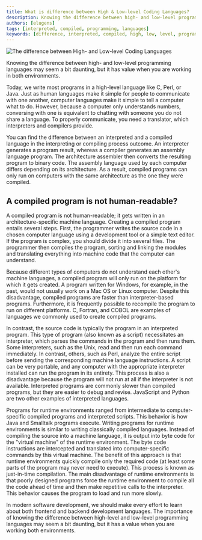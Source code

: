 ```yaml
---
title: What is difference between High & Low-level Coding Languages?
description: Knowing the difference between high- and low-level programming languages may seem a bit daunting, but it has value when you are working in both environments.
authors: [elugens]
tags: [interpreted, compiled, programming, languages]
keywords: [difference, interpreted, compiled, high, low, level, programming, languages]
---
```


<!-- <head>
  <title>The difference between High- and Low-level Coding Languages</title>
</head> -->

![The difference between High- and Low-level Coding Languages](/img/difference-between-high-level-vs-low-level-languages.png)

<!--truncate-->

Knowing the difference between high- and low-level programming languages may seem a bit daunting, but it has value when you are working in both environments.<br />

Today, we write most programs in a high-level language like C, Perl, or Java. Just as human languages make it simple for people to communicate with one another, computer languages make it simple to tell a computer what to do. However, because a computer only understands numbers, conversing with one is equivalent to chatting with someone you do not share a language. To properly communicate, you need a translator, which interpreters and compilers provide.<br />

You can find the difference between an interpreted and a compiled language in the interpreting or compiling process outcome. An interpreter generates a program result, whereas a compiler generates an assembly language program. The architecture assembler then converts the resulting program to binary code. The assembly language used by each computer differs depending on its architecture. As a result, compiled programs can only run on computers with the same architecture as the one they were compiled.<br />

## A compiled program is not human-readable?

A compiled program is not human-readable; it gets written in an architecture-specific machine language. Creating a compiled program entails several steps. First, the programmer writes the source code in a chosen computer language using a development tool or a simple text editor. If the program is complex, you should divide it into several files. The programmer then compiles the program, sorting and linking the modules and translating everything into machine code that the computer can understand.<br />

Because different types of computers do not understand each other's machine languages, a compiled program will only run on the platform for which it gets created. A program written for Windows, for example, in the past, would not usually work on a Mac OS or Linux computer. Despite this disadvantage, compiled programs are faster than interpreter-based programs. Furthermore, it is frequently possible to recompile the program to run on different platforms. C, Fortran, and COBOL are examples of languages we commonly used to create compiled programs.<br />

In contrast, the source code is typically the program in an interpreted program. This type of program (also known as a script) necessitates an interpreter, which parses the commands in the program and then runs them. Some interpreters, such as the Unix, read and then run each command immediately. In contrast, others, such as Perl, analyze the entire script before sending the corresponding machine language instructions. A script can be very portable, and any computer with the appropriate interpreter installed can run the program in its entirety. This process is also a disadvantage because the program will not run at all if the interpreter is not available. Interpreted programs are commonly slower than compiled programs, but they are easier to debug and revise. JavaScript and Python are two other examples of interpreted languages.<br />

Programs for runtime environments ranged from intermediate to computer-specific compiled programs and interpreted scripts. This behavior is how Java and Smalltalk programs execute. Writing programs for runtime environments is similar to writing classically compiled languages. Instead of compiling the source into a machine language, it is output into byte code for the "virtual machine" of the runtime environment. The byte code instructions are intercepted and translated into computer-specific commands by this virtual machine. The benefit of this approach is that runtime environments quickly compile only the required code (at least some parts of the program may never need to execute). This process is known as just-in-time compilation. The main disadvantage of runtime environments is that poorly designed programs force the runtime environment to compile all the code ahead of time and then make repetitive calls to the interpreter. This behavior causes the program to load and run more slowly.<br />

In modern software development, we should make every effort to learn about both frontend and backend development languages. The importance of knowing the difference between high-level and low-level programming languages may seem a bit daunting, but it has a value when you are working both environments.<br />
